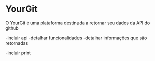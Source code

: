 # YourGit

O YourGit é uma plataforma destinada a retornar seu dados da API do github

-incluir api
-detalhar funcionalidades
-detalhar informações que são retornadas

-incluir print